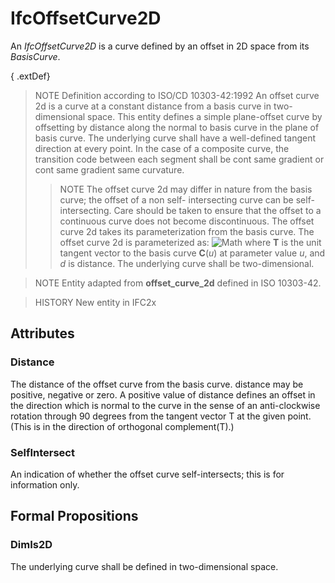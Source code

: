 # IfcOffsetCurve2D

An _IfcOffsetCurve2D_ is a curve defined by an offset in 2D space from its _BasisCurve_.
<!-- end of short definition -->

{ .extDef}
> NOTE Definition according to ISO/CD 10303-42:1992
> An offset curve 2d is a curve at a constant distance from a basis curve in two-dimensional space. This entity defines a simple plane-offset curve by offsetting by distance along the normal to basis curve in the plane of basis curve. The underlying curve shall have a well-defined tangent direction at every point. In the case of a composite curve, the transition code between each segment shall be cont same gradient or cont same gradient same curvature.
>> NOTE The offset curve 2d may differ in nature from the basis curve; the offset of a non self- intersecting curve can be self-intersecting. Care should be taken to ensure that the offset to a continuous curve does not become discontinuous.
> The offset curve 2d takes its parameterization from the basis curve. The offset curve 2d is parameterized as:
>> ![Math](../../../../figures/ifcoffsetcurve2d-math1.gif)
> where **T** is the unit tangent vector to the basis curve **C**(_u_) at parameter value _u_, and _d_ is distance. The underlying curve shall be two-dimensional.

> NOTE Entity adapted from **offset_curve_2d** defined in ISO 10303-42.

> HISTORY New entity in IFC2x

## Attributes

### Distance
The distance of the offset curve from the basis curve. distance may be positive, negative or zero. A positive value of distance defines an offset in the direction which is normal to the curve in the sense of an anti-clockwise rotation through 90 degrees from the tangent vector T at the given point. (This is in the direction of orthogonal complement(T).)

### SelfIntersect
An indication of whether the offset curve self-intersects; this is for information only.

## Formal Propositions

### DimIs2D
The underlying curve shall be defined in two-dimensional space.
